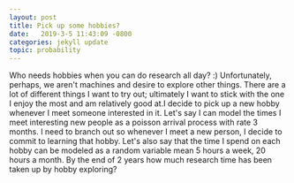 ```yaml
---
layout: post
title: Pick up some hobbies?
date:   2019-3-5 11:43:09 -0800
categories: jekyll update
topic: probability
---
```


Who needs hobbies when you can do research all day? :) Unfortunately, perhaps, we aren't machines and desire to explore other things. There are a lot of different things I want to try out; ultimately I want to stick with the one I enjoy the most and am relatively good at.I decide to pick up a new hobby whenever I meet someone interested in it. Let's say I can model the times I meet interesting new people as a poisson arrival process with rate 3 months. I need to branch out so whenever I meet a new person, I decide to commit to learning that hobby. Let's also say that the time I spend on each hobby can be modeled as a random variable mean 5 hours a week, 20 hours a month. By the end of 2 years how much research time has been taken up by hobby exploring?





